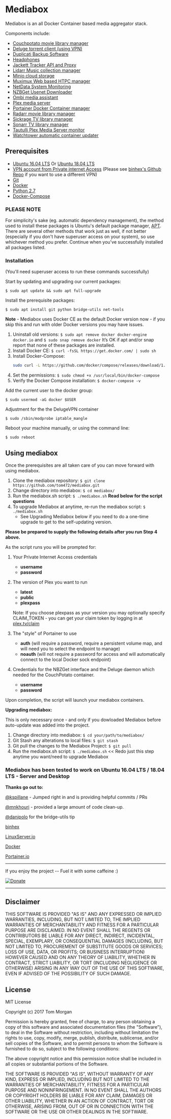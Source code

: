 # Mediabox

Mediabox is an all Docker Container based media aggregator stack.

Components include:

* [Couchpotato movie library manager](https://couchpota.to/)
* [Deluge torrent client (using VPN)](http://deluge-torrent.org/)
* [Duplicati Backup Software](https://www.duplicati.com/)
* [Headphones](https://github.com/linuxserver/docker-headphones)
* [Jackett Tracker API and Proxy](https://github.com/Jackett/Jackett)
* [Lidarr Music collection manager](https://lidarr.audio/)
* [Minio cloud storage](https://www.minio.io/)
* [Muximux Web based HTPC manager](https://github.com/mescon/Muximux)
* [NetData System Monitoring](https://github.com/firehol/netdata)
* [NZBGet Usenet Downloader](https://nzbget.net/)  
* [Ombi media assistant](http://www.ombi.io/)
* [Plex media server](https://www.plex.tv/)
* [Portainer Docker Container manager](https://portainer.io/)
* [Radarr movie library manager](https://radarr.video/)
* [Sickrage TV library manager](https://sickrage.github.io/)
* [Sonarr TV library manager](https://sonarr.tv/)
* [Tautulli Plex Media Server monitor](https://github.com/tautulli/tautulli)
* [Watchtower automatic container updater](https://github.com/v2tec/watchtower)

## Prerequisites

* [Ubuntu 16.04 LTS](https://www.ubuntu.com/) Or [Ubuntu 18.04 LTS](https://www.ubuntu.com/)
* [VPN account from Private internet Access](https://www.privateinternetaccess.com/) (Please see [binhex's Github Repo](https://github.com/binhex/arch-delugevpn) if you want to use a different VPN)
* [Git](https://git-scm.com/)
* [Docker](https://www.docker.com/)
* [Python 2.7](https://www.python.org/)
* [Docker-Compose](https://docs.docker.com/compose/)

### **PLEASE NOTE**

For simplicity's sake (eg. automatic dependency management), the method used to install these packages is Ubuntu's default package manager, [APT](https://wiki.debian.org/Apt).  There are several other methods that work just as well, if not better (especially if you don't have superuser access on your system), so use whichever method you prefer.  Continue when you've successfully installed all packages listed.

### Installation

(You'll need superuser access to run these commands successfully)

Start by updating and upgrading our current packages:

`$ sudo apt update && sudo apt full-upgrade`

Install the prerequisite packages:

`$ sudo apt install git python bridge-utils net-tools`

**Note** - Mediabox uses Docker CE as the default Docker version now - if you skip this and run with older Docker versions you may have issues.

1. Uninstall old versions: `$ sudo apt remove docker docker-engine docker.io` and `$ sudo snap remove docker`
    It’s OK if apt and/or snap report that none of these packages are installed.
2. Install Docker CE: `$ curl -fsSL https://get.docker.com/ | sudo sh`
3. Install Docker-Compose:
    ```bash
    sudo curl -L https://github.com/docker/compose/releases/download/1.22.0/docker-compose-`uname -s`-`uname -m` -o /usr/local/bin/docker-compose
    ```
4. Set the permissions: `$ sudo chmod +x /usr/local/bin/docker-compose`
5. Verify the Docker Compose installation: `$ docker-compose -v`

Add the current user to the docker group:

`$ sudo usermod -aG docker $USER`

Adjustment for the the DelugeVPN container

`$ sudo /sbin/modprobe iptable_mangle`

Reboot your machine manually, or using the command line:

`$ sudo reboot`

## Using mediabox

Once the prerequisites are all taken care of you can move forward with using mediabox.

1. Clone the mediabox repository: `$ git clone https://github.com/tom472/mediabox.git`
2. Change directory into mediabox: `$ cd mediabox/`
3. Run the mediabox.sh script: `$ ./mediabox.sh`  **Read below for the script questions**
4. To upgrade Mediabox at anytime, re-run the mediabox script: `$ ./mediabox.sh`
    * See Upgrading Mediabox below if you need to do a one-time upgrade to get to the self-updating version.

**Please be prepared to supply the following details after you run Step 4 above.**

As the script runs you will be prompted for:

1. Your Private Internet Access credentials
    * **username**
    * **password**

2. The version of Plex you want to run
    * **latest**
    * **public**
    * **plexpass**

    Note: If you choose plexpass as your version you may optionally specify CLAIM_TOKEN - you can get your claim token by logging in at [plex.tv/claim](https://www.plex.tv/claim)

3. The "style" of Portainer to use
    * **auth** (will require a password, require a persistent volume map, and will need you to select the endpoint to manage)
    * **noauth** (will not require a password for access and will automatically connect to the local Docker sock endpoint)

4. Credentials for the NBZGet interface and the Deluge daemon which needed for the CouchPotato container.
    * **username**
    * **password**

Upon completion, the script will launch your mediabox containers.

**Upgrading mediabox:**

This is only necessary once - and only if you dowloaded Mediabox before auto-update was added into the project.

1. Change directory into mediabox: `$ cd your/path/to/mediabox/`
2. Git Stash any alterations to local files: `$ git stash`
3. Git pull the changes to the Mediabox Project: `$ git pull`
4. Run the mediabox.sh script: `$ ./mediabox.sh` << Redo just this step anytime you want/need to upgrade Mediabox

### **Mediabox has been tested to work on Ubuntu 16.04 LTS / 18.04 LTS - Server and Desktop**

**Thanks go out to:**

[@kspillane](https://github.com/kspillane) - Jumped right in and is providing helpful commits / PRs

[@mnkhouri](https://github.com/mnkhouri) - provided a large amount of code clean-up.

[@danipolo](https://github.com/danipolo) for the bridge-utils tip

[binhex](https://github.com/binhex)

[LinuxServer.io](https://github.com/linuxserver)

[Docker](https://github.com/docker)

[Portainer.io](https://github.com/portainer)

---

If you enjoy the project -- Fuel it with some caffeine :)

[![Donate](https://img.shields.io/badge/Donate-SquareCash-brightgreen.svg)](https://cash.me/$TomMorgan)

---

## Disclaimer

THIS SOFTWARE IS PROVIDED "AS IS" AND ANY EXPRESSED OR IMPLIED WARRANTIES, INCLUDING, BUT NOT LIMITED TO, THE IMPLIED WARRANTIES OF MERCHANTABILITY AND FITNESS FOR A PARTICULAR PURPOSE ARE DISCLAIMED. IN NO EVENT SHALL THE REGENTS OR CONTRIBUTORS BE LIABLE FOR ANY DIRECT, INDIRECT, INCIDENTAL, SPECIAL, EXEMPLARY, OR CONSEQUENTIAL DAMAGES (INCLUDING, BUT NOT LIMITED TO, PROCUREMENT OF SUBSTITUTE GOODS OR SERVICES; LOSS OF USE, DATA, OR PROFITS; OR BUSINESS INTERRUPTION)
HOWEVER CAUSED AND ON ANY THEORY OF LIABILITY, WHETHER IN CONTRACT, STRICT LIABILITY, OR TORT (INCLUDING NEGLIGENCE OR OTHERWISE) ARISING IN ANY WAY OUT OF THE USE OF THIS SOFTWARE, EVEN IF ADVISED OF THE POSSIBILITY OF SUCH DAMAGE.

## License

MIT License

Copyright (c) 2017 Tom Morgan

Permission is hereby granted, free of charge, to any person obtaining a copy
of this software and associated documentation files (the "Software"), to deal
in the Software without restriction, including without limitation the rights
to use, copy, modify, merge, publish, distribute, sublicense, and/or sell
copies of the Software, and to permit persons to whom the Software is
furnished to do so, subject to the following conditions:

The above copyright notice and this permission notice shall be included in all
copies or substantial portions of the Software.

THE SOFTWARE IS PROVIDED "AS IS", WITHOUT WARRANTY OF ANY KIND, EXPRESS OR
IMPLIED, INCLUDING BUT NOT LIMITED TO THE WARRANTIES OF MERCHANTABILITY,
FITNESS FOR A PARTICULAR PURPOSE AND NONINFRINGEMENT. IN NO EVENT SHALL THE
AUTHORS OR COPYRIGHT HOLDERS BE LIABLE FOR ANY CLAIM, DAMAGES OR OTHER
LIABILITY, WHETHER IN AN ACTION OF CONTRACT, TORT OR OTHERWISE, ARISING FROM,
OUT OF OR IN CONNECTION WITH THE SOFTWARE OR THE USE OR OTHER DEALINGS IN THE
SOFTWARE.
